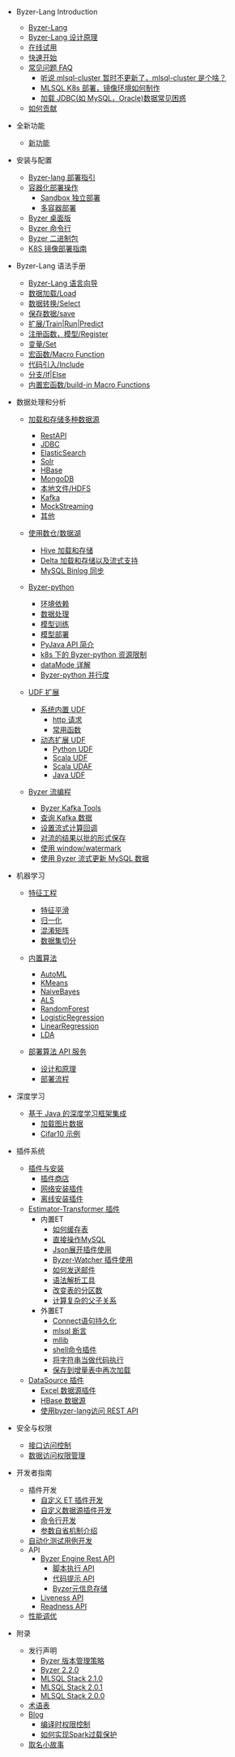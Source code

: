 - Byzer-Lang Introduction
  * [Byzer-Lang](/byzer-lang/zh-cn/introduction/byzer_lang_intro.md)
  * [Byzer-Lang 设计原理](/byzer-lang/zh-cn/introduction/byzer_lang_design.md)
  * [在线试用](/byzer-lang/zh-cn/introduction/online_trial.md)
  * [快速开始](/byzer-lang/zh-cn/introduction/get_started.md)
  * [常见问题 FAQ](/byzer-lang/zh-cn/appendix/faq/README.md)
    * [听说 mlsql-cluster 暂时不更新了，mlsql-cluster 是个啥？](/byzer-lang/zh-cn/appendix/faq/mlsql-cluster.md)
    * [MLSQL K8s 部署，镜像环境如何制作](/byzer-lang/zh-cn/appendix/faq/mlsql-k8s-build.md)
    * [加载 JDBC(如 MySQL，Oracle)数据常见困惑](/byzer-lang/zh-cn/appendix/faq/jdbc.md)
  * [如何贡献](/byzer-lang/zh-cn/appendix/contribute.md)  

- 全新功能
  * [新功能](/byzer-lang/zh-cn/what's_new/new_features.md)

- 安装与配置
  * [Byzer-lang 部署指引](/byzer-lang/zh-cn/installation/README.md)
  * [容器化部署操作](/byzer-lang/zh-cn/installation/containerized_deployment.md)
    * [Sandbox 独立部署](/byzer-lang/zh-cn/installation/containerized_deployment/sandbox-standalone.md)
    * [多容器部署](/byzer-lang/zh-cn/installation/containerized_deployment/muti-continer.md)
  * [Byzer 桌面版](/byzer-lang/zh-cn/installation/desktop-installation.md)    
  * [Byzer 命令行](/byzer-lang/zh-cn/installation/cli-installation.md)
  * [Byzer 二进制包](/byzer-lang/zh-cn/installation/binary-installation.md)
  * [K8S 镜像部署指南](/byzer-lang/zh-cn/installation/containerized_deployment/K8S-deployment.md)

- Byzer-Lang 语法手册
  * [Byzer-Lang 语言向导](/byzer-lang/zh-cn/grammar/outline.md)
  * [数据加载/Load](/byzer-lang/zh-cn/grammar/load.md)
  * [数据转换/Select](/byzer-lang/zh-cn/grammar/select.md)
  * [保存数据/save](/byzer-lang/zh-cn/grammar/save.md)  
  * [扩展/Train|Run|Predict](/byzer-lang/zh-cn/grammar/et_statement.md)
  * [注册函数，模型/Register](/byzer-lang/zh-cn/grammar/register.md)  
  * [变量/Set](/byzer-lang/zh-cn/grammar/set.md)
  * [宏函数/Macro Function](/byzer-lang/zh-cn/grammar/macro.md)
  * [代码引入/Include](/byzer-lang/zh-cn/grammar/include.md)
  * [分支/If|Else](/byzer-lang/zh-cn/grammar/branch_statement.md)
  * [内置宏函数/build-in Macro Functions](/byzer-lang/zh-cn/grammar/commands.md)

- 数据处理和分析
    - [加载和存储多种数据源](/byzer-lang/zh-cn/datasource/README.md)
      * [RestAPI](/byzer-lang/zh-cn/datasource/restapi.md)
      * [JDBC](/byzer-lang/zh-cn/datasource/jdbc.md)
      * [ElasticSearch](/byzer-lang/zh-cn/datasource/es.md)
      * [Solr](/byzer-lang/zh-cn/datasource/solr.md)
      * [HBase](/byzer-lang/zh-cn/datasource/hbase.md)
      * [MongoDB](/byzer-lang/zh-cn/datasource/mongodb.md)
      * [本地文件/HDFS](/byzer-lang/zh-cn/datasource/file.md)
      * [Kafka](/byzer-lang/zh-cn/datasource/kafka.md)
      * [MockStreaming](/byzer-lang/zh-cn/datasource/mock_streaming.md)
      * [其他](/byzer-lang/zh-cn/datasource/other.md)

    - [使用数仓/数据湖](/byzer-lang/zh-cn/datahouse/README.md)
        * [Hive 加载和存储](/byzer-lang/zh-cn/datahouse/hive.md)
        * [Delta 加载和存储以及流式支持](/byzer-lang/zh-cn/datahouse/delta_lake.md)
        * [MySQL Binlog 同步](/byzer-lang/zh-cn/datahouse/mysql_binlog.md)

    - [Byzer-python](/byzer-lang/zh-cn/python/README.md)
        * [环境依赖](/byzer-lang/zh-cn/python/env.md)
        * [数据处理](/byzer-lang/zh-cn/python/etl.md)
        * [模型训练](/byzer-lang/zh-cn/python/train.md)
        * [模型部署](/byzer-lang/zh-cn/python/deploy_model.md)
        * [PyJava API 简介](/byzer-lang/zh-cn/python/pyjava.md)
        * [k8s 下的 Byzer-python 资源限制](/byzer-lang/zh-cn/python/k8s_resource.md)
        * [dataMode 详解](/byzer-lang/zh-cn/python/datamode.md)
        * [Byzer-python 并行度](/byzer-lang/zh-cn/python/py_parallel.md)
    
    * [UDF 扩展](/byzer-lang/zh-cn/udf/README.md)
        * [系统内置 UDF](/byzer-lang/zh-cn/udf/built_in_udf/README.md)
          * [http 请求](/byzer-lang/zh-cn/udf/built_in_udf/http.md)
          * [常用函数](/byzer-lang/zh-cn/udf/built_in_udf/vec.md)
        * [动态扩展 UDF](/byzer-lang/zh-cn/udf/extend_udf/README.md)
          * [Python UDF](/byzer-lang/zh-cn/udf/extend_udf/python_udf.md)
          * [Scala UDF](/byzer-lang/zh-cn/udf/extend_udf/scala_udf.md)
          * [Scala UDAF](/byzer-lang/zh-cn/udf/extend_udf/scala_udaf.md)
          * [Java UDF](/byzer-lang/zh-cn/udf/extend_udf/java_udf.md)
    
    * [Byzer 流编程](/byzer-lang/zh-cn/streaming/README.md)
      * [Byzer Kafka Tools](/byzer-lang/zh-cn/streaming/kafka_tool.md)
      * [查询 Kafka 数据](/byzer-lang/zh-cn/streaming/query_kafka.md)
      * [设置流式计算回调](/byzer-lang/zh-cn/streaming/callback.md)
      * [对流的结果以批的形式保存](/byzer-lang/zh-cn/streaming/save_in_batch.md)
      * [使用 window/watermark](/byzer-lang/zh-cn/streaming/window_watermark.md)
      * [使用 Byzer 流式更新 MySQL 数据](/byzer-lang/zh-cn/streaming/stream_update_mysql.md)
    
- 机器学习
    * [特征工程](/byzer-lang/zh-cn/ml/feature/README.md)        
        * [特征平滑](/byzer-lang/zh-cn/ml/feature/scale.md)
        * [归一化](/byzer-lang/zh-cn/ml/feature/normalize.md)
        * [混淆矩阵](/byzer-lang/zh-cn/ml/feature/confusion_matrix.md)
        * [数据集切分](/byzer-lang/zh-cn/ml/feature/rate_sample.md)
        
    * [内置算法](/byzer-lang/zh-cn/ml/algs/README.md)
        * [AutoML](/byzer-lang/zh-cn/ml/algs/auto_ml.md) 
        * [KMeans](/byzer-lang/zh-cn/ml/algs/kmeans.md)
        * [NaiveBayes](/byzer-lang/zh-cn/ml/algs/naive_bayes.md)
        * [ALS](/byzer-lang/zh-cn/ml/algs/als.md)
        * [RandomForest](/byzer-lang/zh-cn/ml/algs/random_forest.md) 
        * [LogisticRegression](/byzer-lang/zh-cn/ml/algs/logistic_regression.md)
        * [LinearRegression](/byzer-lang/zh-cn/ml/algs/linear_regression.md)
        * [LDA](/byzer-lang/zh-cn/ml/algs/lda.md)
    
    * [部署算法 API 服务](/byzer-lang/zh-cn/ml/api_service/README.md)
        * [设计和原理](/byzer-lang/zh-cn/ml/api_service/design.md)
        * [部署流程](/byzer-lang/zh-cn/ml/api_service/process.md)
    
- 深度学习
    * [基于 Java 的深度学习框架集成](/byzer-lang/zh-cn/dl/README.md)
        * [加载图片数据](/byzer-lang/zh-cn/dl/load_image.md)
        * [Cifar10 示例](/byzer-lang/zh-cn/dl/cifar10.md)

- 插件系统
    * [插件与安装](/byzer-lang/zh-cn/extension/README.md)
        * [插件商店](/byzer-lang/zh-cn/extension/installation/store.md)
        * [网络安装插件](/byzer-lang/zh-cn/extension/installation/online_install.md)
        * [离线安装插件](/byzer-lang/zh-cn/extension/installation/offline_install.md)
    * [Estimator-Transformer 插件](/byzer-lang/zh-cn/extension/et/README.md)
      * 内置ET
        * [如何缓存表](/byzer-lang/zh-cn/extension/et/CacheExt.md)
        * [直接操作MySQL](/byzer-lang/zh-cn/extension/et/JDBC.md)
        * [Json展开插件使用](/byzer-lang/zh-cn/extension/et/JsonExpandExt.md)
        * [Byzer-Watcher 插件使用](/byzer-lang/zh-cn/extension/et/byzer-watcher.md)
        * [如何发送邮件](/byzer-lang/zh-cn/extension/et/SendMessage.md)
        * [语法解析工具](/byzer-lang/zh-cn/extension/et/SyntaxAnalyzeExt.md)
        * [改变表的分区数](/byzer-lang/zh-cn/extension/et/TableRepartition.md)
        * [计算复杂的父子关系](/byzer-lang/zh-cn/extension/et/TreeBuildExt.md)
      * 外置ET
        * [Connect语句持久化](/byzer-lang/zh-cn/extension/et/external/connect-persist.md)
        * [mlsql 断言](/byzer-lang/zh-cn/extension/et/external/mlsql-assert.md)
        * [mllib](/byzer-lang/zh-cn/extension/et/external/mlsql-mllib.md)
        * [shell命令插件](/byzer-lang/zh-cn/extension/et/external/mlsql-shell.md)
        * [将字符串当做代码执行](/byzer-lang/zh-cn/extension/et/external/run-script.md)
        * [保存到增量表中再次加载](/byzer-lang/zh-cn/extension/et/external/save-then-load.md)
    * [DataSource 插件](/byzer-lang/zh-cn/extension/datasource/README.md)
        * [Excel 数据源插件](/byzer-lang/zh-cn/extension/datasource/excel.md)
        * [HBase 数据源](/byzer-lang/zh-cn/extension/datasource/hbase.md)
        * [使用byzer-lang访问 REST API](/byzer-lang/zh-cn/extension/datasource/MLSQLRest.md)


- 安全与权限
  * [接口访问控制](/byzer-lang/zh-cn/security/interface_acl/README.md)
  * [数据访问权限管理](/byzer-lang/zh-cn/security/data_acl/README.md)

- 开发者指南   
    * 插件开发
      * [自定义 ET 插件开发](/byzer-lang/zh-cn/developer/extension/et_dev.md)
      * [自定义数据源插件开发](/byzer-lang/zh-cn/developer/extension/ds_dev.md)
      * [命令行开发](/byzer-lang/zh-cn/developer/extension/et_command.md)
      * [参数自省机制介绍](/byzer-lang/zh-cn/developer/extension/et_params_dev.md)
    * [自动化测试用例开发](/byzer-lang/zh-cn/developer/it/integration_test.md)     
    * API
      * [Byzer Engine Rest API](/byzer-lang/zh-cn/developer/api/README.md)
        * [脚本执行 API](/byzer-lang/zh-cn/developer/api/run_script_api.md)
        * [代码提示 API](/byzer-lang/zh-cn/developer/api/code_suggest.md)
        * [Byzer元信息存储](/byzer-lang/zh-cn/developer/api/meta_store.md)
      * [Liveness API](/byzer-lang/zh-cn/developer/api/liveness.md)
      * [Readness API](/byzer-lang/zh-cn/developer/api/readiness.md)
    * [性能调优](/byzer-lang/zh-cn/developer/tunning/dynamic_resource.md)


- 附录
  * 发行声明
    * [Byzer 版本管理策略](/byzer-lang/zh-cn/appendix/release-notes/version.md)
    * [Byzer 2.2.0](/byzer-lang/zh-cn/appendix/release-notes/2.2.0.md)
    * [MLSQL Stack 2.1.0](/byzer-lang/zh-cn/appendix/release-notes/2.1.0.md)
    * [MLSQL Stack 2.0.1](/byzer-lang/zh-cn/appendix/release-notes/2.0.1.md)
    * [MLSQL Stack 2.0.0](/byzer-lang/zh-cn/appendix/release-notes/2.0.0.md)
  * [术语表](/byzer-lang/zh-cn/appendix/terms.md)  
  * [Blog](/byzer-lang/zh-cn/appendix/blog.md) 
      * [编译时权限控制](/public/blog_archive/Compile-time_access_control.md)
      * [如何实现Spark过载保护](/public/blog_archive/overload_protection.md)
  * [取名小故事](/byzer-lang/zh-cn/appendix/naming_story.md)   
